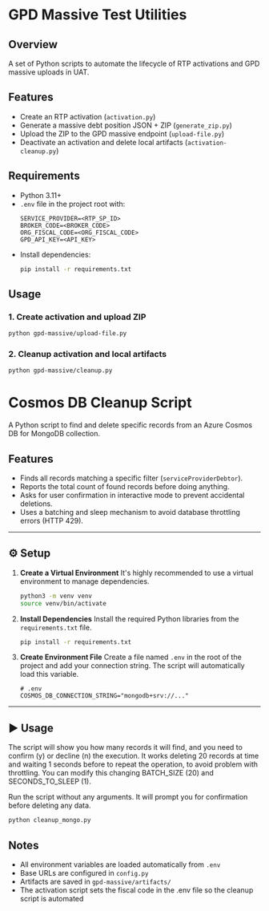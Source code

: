 # GPD Massive Test Utilities

## Overview
A set of Python scripts to automate the lifecycle of RTP activations and GPD massive uploads in UAT.

## Features
- Create an RTP activation (`activation.py`)
- Generate a massive debt position JSON + ZIP (`generate_zip.py`)
- Upload the ZIP to the GPD massive endpoint (`upload-file.py`)
- Deactivate an activation and delete local artifacts (`activation-cleanup.py`)

## Requirements
- Python 3.11+
- `.env` file in the project root with:
  ```env
  SERVICE_PROVIDER=<RTP_SP_ID>
  BROKER_CODE=<BROKER_CODE>
  ORG_FISCAL_CODE=<ORG_FISCAL_CODE>
  GPD_API_KEY=<API_KEY>
  ```
- Install dependencies:
  ```bash
  pip install -r requirements.txt
  ```

## Usage

### 1. Create activation and upload ZIP
```bash
python gpd-massive/upload-file.py
```

### 2. Cleanup activation and local artifacts
```bash
python gpd-massive/cleanup.py
```



# Cosmos DB Cleanup Script
A Python script to find and delete specific records from an Azure Cosmos DB for MongoDB collection.

## Features

- Finds all records matching a specific filter (`serviceProviderDebtor`).
- Reports the total count of found records before doing anything.
- Asks for user confirmation in interactive mode to prevent accidental deletions.
- Uses a batching and sleep mechanism to avoid database throttling errors (HTTP 429).

---
## ⚙️ Setup

1.  **Create a Virtual Environment**
    It's highly recommended to use a virtual environment to manage dependencies.
    ```bash
    python3 -m venv venv
    source venv/bin/activate
    ```

2.  **Install Dependencies**
    Install the required Python libraries from the `requirements.txt` file.
    ```bash
    pip install -r requirements.txt
    ```

3.  **Create Environment File**
    Create a file named `.env` in the root of the project and add your connection string. The script will automatically load this variable.
    ```env
    # .env
    COSMOS_DB_CONNECTION_STRING="mongodb+srv://..."
    ```

---
## ▶️ Usage
The script will show you how many records it will find, and you need to confirm (y) or decline (n) the execution.
It works deleting 20 records at time and waiting 1 seconds before to repeat the operation, to avoid problem with throttling.
You can modify this changing BATCH_SIZE (20) and SECONDS_TO_SLEEP (1).

Run the script without any arguments. It will prompt you for confirmation before deleting any data.

```bash
python cleanup_mongo.py
```

## Notes
- All environment variables are loaded automatically from `.env`
- Base URLs are configured in `config.py`
- Artifacts are saved in `gpd-massive/artifacts/`
- The activation script sets the fiscal code in the .env file so the cleanup script is automated
